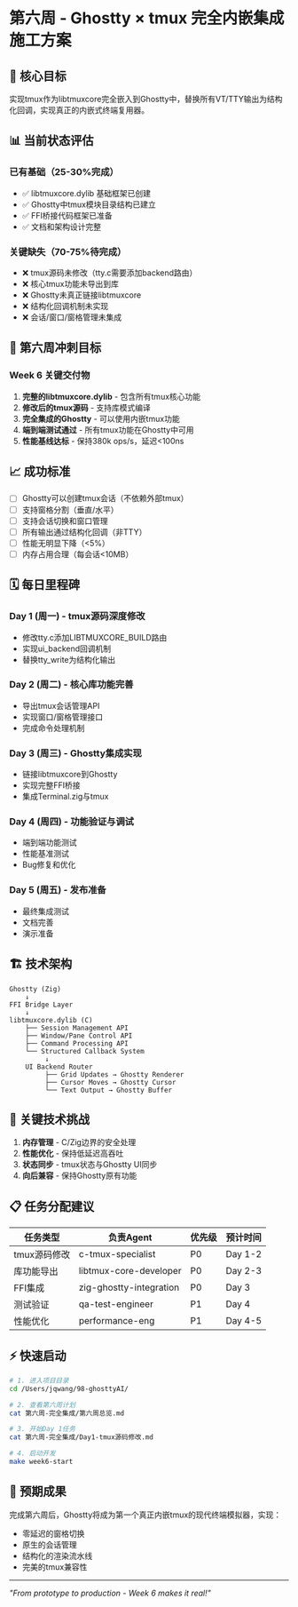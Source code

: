# 第六周 - Ghostty × tmux 完全内嵌集成施工方案

## 🎯 核心目标
实现tmux作为libtmuxcore完全嵌入到Ghostty中，替换所有VT/TTY输出为结构化回调，实现真正的内嵌式终端复用器。

## 📊 当前状态评估

### 已有基础（25-30%完成）
- ✅ libtmuxcore.dylib 基础框架已创建
- ✅ Ghostty中tmux模块目录结构已建立  
- ✅ FFI桥接代码框架已准备
- ✅ 文档和架构设计完整

### 关键缺失（70-75%待完成）
- ❌ tmux源码未修改（tty.c需要添加backend路由）
- ❌ 核心tmux功能未导出到库
- ❌ Ghostty未真正链接libtmuxcore
- ❌ 结构化回调机制未实现
- ❌ 会话/窗口/窗格管理未集成

## 🚀 第六周冲刺目标

### Week 6 关键交付物
1. **完整的libtmuxcore.dylib** - 包含所有tmux核心功能
2. **修改后的tmux源码** - 支持库模式编译
3. **完全集成的Ghostty** - 可以使用内嵌tmux功能
4. **端到端测试通过** - 所有tmux功能在Ghostty中可用
5. **性能基线达标** - 保持380k ops/s，延迟<100ns

## 📈 成功标准
- [ ] Ghostty可以创建tmux会话（不依赖外部tmux）
- [ ] 支持窗格分割（垂直/水平）
- [ ] 支持会话切换和窗口管理
- [ ] 所有输出通过结构化回调（非TTY）
- [ ] 性能无明显下降（<5%）
- [ ] 内存占用合理（每会话<10MB）

## 🗓️ 每日里程碑

### Day 1 (周一) - tmux源码深度修改
- 修改tty.c添加LIBTMUXCORE_BUILD路由
- 实现ui_backend回调机制
- 替换tty_write为结构化输出

### Day 2 (周二) - 核心库功能完善
- 导出tmux会话管理API
- 实现窗口/窗格管理接口
- 完成命令处理机制

### Day 3 (周三) - Ghostty集成实现
- 链接libtmuxcore到Ghostty
- 实现完整FFI桥接
- 集成Terminal.zig与tmux

### Day 4 (周四) - 功能验证与调试
- 端到端功能测试
- 性能基准测试
- Bug修复和优化

### Day 5 (周五) - 发布准备
- 最终集成测试
- 文档完善
- 演示准备

## 🏗️ 技术架构

```
Ghostty (Zig)
    ↓
FFI Bridge Layer
    ↓
libtmuxcore.dylib (C)
    ├── Session Management API
    ├── Window/Pane Control API
    ├── Command Processing API
    └── Structured Callback System
         ↓
    UI Backend Router
         ├── Grid Updates → Ghostty Renderer
         ├── Cursor Moves → Ghostty Cursor
         └── Text Output → Ghostty Buffer
```

## 🔧 关键技术挑战

1. **内存管理** - C/Zig边界的安全处理
2. **性能优化** - 保持低延迟高吞吐
3. **状态同步** - tmux状态与Ghostty UI同步
4. **向后兼容** - 保持Ghostty原有功能

## 📋 任务分配建议

| 任务类型 | 负责Agent | 优先级 | 预计时间 |
|---------|----------|--------|---------|
| tmux源码修改 | c-tmux-specialist | P0 | Day 1-2 |
| 库功能导出 | libtmux-core-developer | P0 | Day 2-3 |
| FFI集成 | zig-ghostty-integration | P0 | Day 3 |
| 测试验证 | qa-test-engineer | P1 | Day 4 |
| 性能优化 | performance-eng | P1 | Day 4-5 |

## ⚡ 快速启动

```bash
# 1. 进入项目目录
cd /Users/jqwang/98-ghosttyAI/

# 2. 查看第六周计划
cat 第六周-完全集成/第六周总览.md

# 3. 开始Day 1任务
cat 第六周-完全集成/Day1-tmux源码修改.md

# 4. 启动开发
make week6-start
```

## 🎉 预期成果
完成第六周后，Ghostty将成为第一个真正内嵌tmux的现代终端模拟器，实现：
- 零延迟的窗格切换
- 原生的会话管理
- 结构化的渲染流水线
- 完美的tmux兼容性

---
*"From prototype to production - Week 6 makes it real!"*